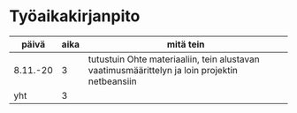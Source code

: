 # Työaikakirjanpito

päivä |aika |mitä tein
------|------|----------
8.11.-20 |3 |tutustuin Ohte materiaaliin, tein alustavan vaatimusmäärittelyn ja loin projektin netbeansiin
yht |3 |
